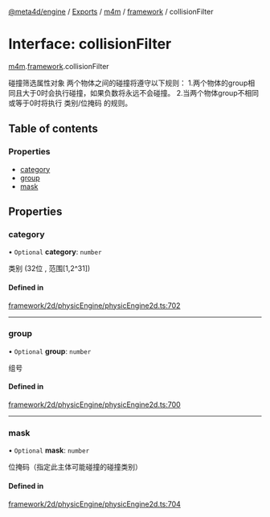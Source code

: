 [@meta4d/engine](../README.md) / [Exports](../modules.md) / [m4m](../modules/m4m.md) / [framework](../modules/m4m.framework.md) / collisionFilter

# Interface: collisionFilter

[m4m](../modules/m4m.md).[framework](../modules/m4m.framework.md).collisionFilter

碰撞筛选属性对象
两个物体之间的碰撞将遵守以下规则：
1.两个物体的group相同且大于0时会执行碰撞，如果负数将永远不会碰撞。
2.当两个物体group不相同或等于0时将执行 类别/位掩码 的规则。

## Table of contents

### Properties

- [category](m4m.framework.collisionFilter.md#category)
- [group](m4m.framework.collisionFilter.md#group)
- [mask](m4m.framework.collisionFilter.md#mask)

## Properties

### category

• `Optional` **category**: `number`

类别 (32位 , 范围[1,2^31])

#### Defined in

[framework/2d/physicEngine/physicEngine2d.ts:702](https://github.com/meta4d-me/meta4d-engine/blob/cf6bfe6/src/framework/2d/physicEngine/physicEngine2d.ts#L702)

___

### group

• `Optional` **group**: `number`

组号

#### Defined in

[framework/2d/physicEngine/physicEngine2d.ts:700](https://github.com/meta4d-me/meta4d-engine/blob/cf6bfe6/src/framework/2d/physicEngine/physicEngine2d.ts#L700)

___

### mask

• `Optional` **mask**: `number`

位掩码（指定此主体可能碰撞的碰撞类别）

#### Defined in

[framework/2d/physicEngine/physicEngine2d.ts:704](https://github.com/meta4d-me/meta4d-engine/blob/cf6bfe6/src/framework/2d/physicEngine/physicEngine2d.ts#L704)
